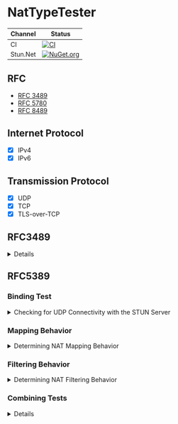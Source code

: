 # NatTypeTester
Channel | Status
-|-
CI | [![CI](https://github.com/HMBSbige/NatTypeTester/workflows/CI/badge.svg)](https://github.com/HMBSbige/NatTypeTester/actions)
Stun.Net | [![NuGet.org](https://img.shields.io/nuget/v/Stun.Net.svg?logo=nuget)](https://www.nuget.org/packages/Stun.Net/)

## RFC

* [RFC 3489](https://datatracker.ietf.org/doc/html/rfc3489)
* [RFC 5780](https://datatracker.ietf.org/doc/html/rfc5780)
* [RFC 8489](https://datatracker.ietf.org/doc/html/rfc8489)

## Internet Protocol

- [x] IPv4
- [x] IPv6

## Transmission Protocol

- [x] UDP
- [x] TCP
- [x] TLS-over-TCP

## RFC3489
<details>

![](pic/RFC3489.png)
</details>

## RFC5389
### Binding Test
<details>
  <summary>Checking for UDP Connectivity with the STUN Server</summary>

![](pic/RFC5780_4.2.png)
</details>

### Mapping Behavior
<details>
  <summary>Determining NAT Mapping Behavior</summary>

![](pic/RFC5780_4.3.png)
</details>

### Filtering Behavior
<details>
  <summary>Determining NAT Filtering Behavior</summary>

![](pic/RFC5780_4.4.png)
</details>

### Combining Tests
<details>

![](pic/RFC5780_4.5.png)

</details>
